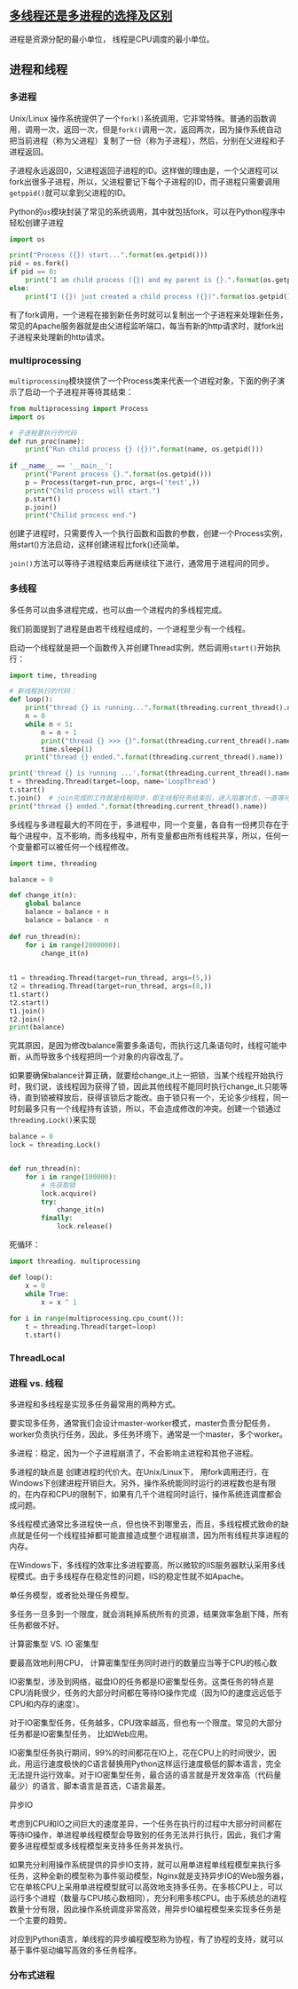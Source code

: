 ## [多线程还是多进程的选择及区别](https://www.cnblogs.com/virusolf/p/5458325.html)

进程是资源分配的最小单位， 线程是CPU调度的最小单位。

## 进程和线程

### 多进程

Unix/Linux 操作系统提供了一个`fork()`系统调用，它非常特殊。普通的函数调用，调用一次，返回一次，但是`fork()`调用一次，返回两次，因为操作系统自动把当前进程（称为父进程）复制了一份（称为子进程），然后，分别在父进程和子进程返回。

子进程永远返回0，父进程返回子进程的ID。这样做的理由是，一个父进程可以fork出很多子进程，所以，父进程要记下每个子进程的ID，而子进程只需要调用`getppid()`就可以拿到父进程的ID。

Python的`os`模块封装了常见的系统调用，其中就包括fork，可以在Python程序中轻松创建子进程

```python
import os

print("Process ({}) start...".format(os.getpid()))
pid = os.fork()
if pid == 0:
    print("I am child process ({}) and my parent is {}.".format(os.getpid(), os.getppid()))
else:
    print("I ({}) just created a child process ({})".format(os.getpid(), pid))
```

有了fork调用，一个进程在接到新任务时就可以复制出一个子进程来处理新任务，常见的Apache服务器就是由父进程监听端口，每当有新的http请求时，就fork出子进程来处理新的http请求。

### multiprocessing

`multiprocessing`模块提供了一个Process类来代表一个进程对象，下面的例子演示了启动一个子进程并等待其结束：

```python
from multiprocessing import Process
import os

# 子进程要执行的代码
def run_proc(name):
    print("Run child process {} ({})".format(name, os.getpid()))
    
if __name__ == '__main__':
    print("Parent process {}.".format(os.getpid()))
    p = Process(target=run_proc, args=('test',))
    print("Child process will start.")
    p.start()
    p.join()
    print("Chilid process end.")
```

创建子进程时，只需要传入一个执行函数和函数的参数，创建一个Process实例，用start()方法启动，这样创建进程比fork()还简单。

`join()`方法可以等待子进程结束后再继续往下进行，通常用于进程间的同步。



### 多线程

多任务可以由多进程完成，也可以由一个进程内的多线程完成。

我们前面提到了进程是由若干线程组成的，一个进程至少有一个线程。

启动一个线程就是把一个函数传入并创建Thread实例，然后调用`start()`开始执行：

```python
import time, threading

# 新线程执行的代码：
def loop():
    print("thread {} is running...".format(threading.current_thread().name))
    n = 0
    while n < 5:
        n = n + 1
        print("thread {} >>> {}".format(threading.current_thread().name, n))
        time.sleep(1)
    print("thread {} ended.".format(threading.current_thread().name))

print('thread {} is running ...'.format(threading.current_thread().name))
t = threading.Thread(target=loop, name='LoopThread')
t.start()
t.join()  # join完成的工作就是线程同步，即主线程任务结束后，进入阻塞状态，一直等待其他子线程执行结束之后，主线程再终止
print("thread {} ended.".format(threading.current_thread().name))
```



多线程与多进程最大的不同在于，多进程中，同一个变量，各自有一份拷贝存在于每个进程中，互不影响，而多线程中，所有变量都由所有线程共享，所以，任何一个变量都可以被任何一个线程修改。

```python
import time, threading

balance = 0

def change_it(n):
    global balance
    balance = balance + n
    balance = balance - n
    
def run_thread(n):
    for i in range(2000000):
        change_it(n)
        
        
t1 = threading.Thread(target=run_thread, args=(5,))
t2 = threading.Thread(target=run_thread, args=(8,))
t1.start()
t2.start()
t1.join()
t2.join()
print(balance)
```

究其原因，是因为修改balance需要多条语句，而执行这几条语句时，线程可能中断，从而导致多个线程把同一个对象的内容改乱了。

如果要确保balance计算正确，就要给change_it上一把锁，当某个线程开始执行时，我们说，该线程因为获得了锁，因此其他线程不能同时执行change_it.只能等待，直到锁被释放后，获得该锁后才能改。由于锁只有一个，无论多少线程，同一时刻最多只有一个线程持有该锁，所以，不会造成修改的冲突。创建一个锁通过`threading.Lock()`来实现

```python
balance = 0
lock = threading.Lock()


def run_thread(n):
    for i in range(100000):
        # 先获取锁
        lock.acquire()
        try:
            change_it(n)
        finally:
            lock.release()
```



死循环：

```python
import threading. multiprocessing

def loop():
    x = 0
    while True:
        x = x ^ 1
        
for i in range(multiprocessing.cpu_count()):
    t = threading.Thread(target=loop)
    t.start()
```



### ThreadLocal



### 进程 vs. 线程

多进程和多线程是实现多任务最常用的两种方式。

要实现多任务，通常我们会设计master-worker模式，master负责分配任务，worker负责执行任务，因此，多任务环境下，通常是一个master，多个worker。

多进程：稳定，因为一个子进程崩溃了，不会影响主进程和其他子进程。

多进程的缺点是 创建进程的代价大。在Unix/Linux下， 用fork调用还行，在Windows下创建进程开销巨大。另外，操作系统能同时运行的进程数也是有限的，在内存和CPU的限制下，如果有几千个进程同时运行，操作系统连调度都会成问题。

多线程模式通常比多进程快一点，但也快不到哪里去，而且，多线程模式致命的缺点就是任何一个线程挂掉都可能直接造成整个进程崩溃，因为所有线程共享进程的内存。

在Windows下，多线程的效率比多进程要高，所以微软的IIS服务器默认采用多线程模式。由于多线程存在稳定性的问题，IIS的稳定性就不如Apache。

单任务模型，或者批处理任务模型。

多任务一旦多到一个限度，就会消耗掉系统所有的资源，结果效率急剧下降，所有任务都做不好。

计算密集型 VS. IO 密集型

要最高效地利用CPU， 计算密集型任务同时进行的数量应当等于CPU的核心数

IO密集型，涉及到网络，磁盘IO的任务都是IO密集型任务。这类任务的特点是CPU消耗很少，任务的大部分时间都在等待IO操作完成（因为IO的速度远远低于CPU和内存的速度）。

对于IO密集型任务，任务越多，CPU效率越高，但也有一个限度。常见的大部分任务都是IO密集型任务， 比如Web应用。

IO密集型任务执行期间，99%的时间都花在IO上，花在CPU上的时间很少，因此，用运行速度极快的C语言替换用Python这样运行速度极低的脚本语言，完全无法提升运行效率。对于IO密集型任务，最合适的语言就是开发效率高（代码量最少）的语言，脚本语言是首选，C语言最差。

异步IO

考虑到CPU和IO之间巨大的速度差异，一个任务在执行的过程中大部分时间都在等待IO操作，单进程单线程模型会导致别的任务无法并行执行，因此，我们才需要多进程模型或多线程模型来支持多任务并发执行。

如果充分利用操作系统提供的异步IO支持，就可以用单进程单线程模型来执行多任务，这种全新的模型称为事件驱动模型，Nginx就是支持异步IO的Web服务器，它在单核CPU上采用单进程模型就可以高效地支持多任务。在多核CPU上，可以运行多个进程（数量与CPU核心数相同），充分利用多核CPU。由于系统总的进程数量十分有限，因此操作系统调度非常高效，用异步IO编程模型来实现多任务是一个主要的趋势。

对应到Python语言，单线程的异步编程模型称为协程，有了协程的支持，就可以基于事件驱动编写高效的多任务程序。



### 分布式进程